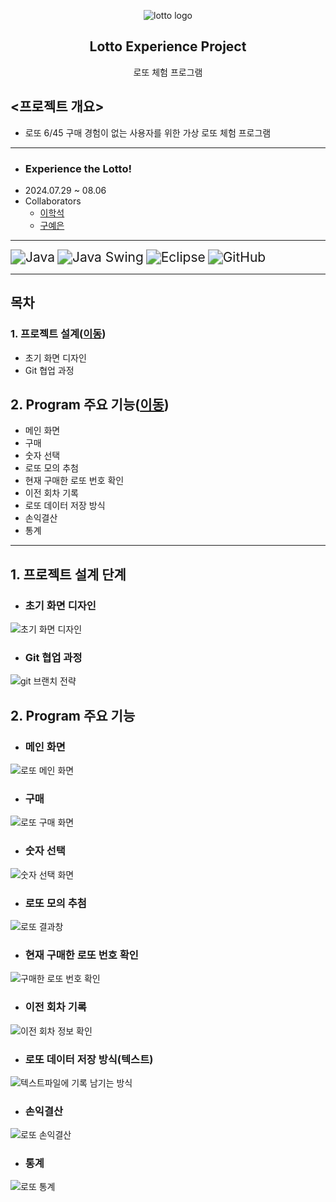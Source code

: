 <p align="center">
	<img src="https://github.com/user-attachments/assets/d0f58885-adc3-40a4-8787-5b0463cd0df6" alt="lotto logo">
</p>
 <h2 align="center">
	 Lotto Experience Project
 </h2>
 <div align="center">
    로또 체험 프로그램
</div>

## <프로젝트 개요>
- 로또 6/45 구매 경험이 없는 사용자를 위한 가상 로또 체험 프로그램
---
- ### Experience the Lotto!
- 2024.07.29 ~ 08.06
- Collaborators
	- [이학석](https://github.com/HSLee1013)
	- [구예은](https://github.com/goho11)
---
<img src="https://img.shields.io/badge/Java-007396?style=for-the-badge&logo=openJDK&logoColor=white" alt="Java" style="zoom: 1.5;" /> <img src="https://img.shields.io/badge/Java_Swing-5382A1?style=for-the-badge&logo=java&logoColor=white" alt="Java Swing" style="zoom: 1.5;" /> <img src="https://img.shields.io/badge/Eclipse-2C2255?style=for-the-badge&logo=eclipse&logoColor=white" alt="Eclipse" style="zoom: 1.5;" /> <img src="https://img.shields.io/badge/GitHub-181717?style=for-the-badge&logo=github&logoColor=white" alt="GitHub" style="zoom: 1.5;" />

---
## 목차
### 1. 프로젝트 설계([이동](#1.-프로젝트-설계-단계))
- 초기 화면 디자인
- Git 협업 과정
## 2. Program 주요 기능([이동](#2.-Program-주요-기능))
- 메인 화면
- 구매
- 숫자 선택
- 로또 모의 추첨
- 현재 구매한 로또 번호 확인
- 이전 회차 기록
- 로또 데이터 저장 방식
- 손익결산
- 통계
---
## 1. 프로젝트 설계 단계
- ### 초기 화면 디자인

![초기 화면 디자인](https://github.com/user-attachments/assets/06d72225-02b6-4f76-afad-225d6f6e4714)

- ### Git 협업 과정

![git 브랜치 전략](https://github.com/user-attachments/assets/f9953b41-c750-4c66-8450-1f9de843838e)

## 2. Program 주요 기능
- ### 메인 화면
	
![로또 메인 화면](https://github.com/user-attachments/assets/5b7a8852-2776-4621-91ab-ea77c4be217c)

- ### 구매

![로또 구매 화면](https://github.com/user-attachments/assets/60edf2a8-9a98-43a6-824a-dfc0398505c0)

- ### 숫자 선택

![숫자 선택 화면](https://github.com/user-attachments/assets/a65df7a2-51c6-4467-9014-352a5b0e8986)

- ### 로또 모의 추첨

![로또 결과창](https://github.com/user-attachments/assets/e9175d81-d701-471a-89bb-83ba2c3f033c)

- ### 현재 구매한 로또 번호 확인

![구매한 로또 번호 확인](https://github.com/user-attachments/assets/0a7e2381-03ce-479d-9c73-07e264d48921)

- ### 이전 회차 기록

![이전 회차 정보 확인](https://github.com/user-attachments/assets/d3a28294-176d-4fad-ba50-f0a6470ec338)

- ### 로또 데이터 저장 방식(텍스트)

![텍스트파일에 기록 남기는 방식](https://github.com/user-attachments/assets/39d4db95-895d-46e9-b25d-077178ac8413)

- ### 손익결산

![로또 손익결산](https://github.com/user-attachments/assets/352c9bf4-c02a-4ba1-a289-ccd0ad0d54d9)

- ### 통계

![로또 통계](https://github.com/user-attachments/assets/e0659dc3-5803-4125-9c6a-79e0a1c20eee)
